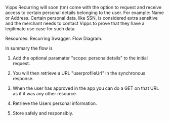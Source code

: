 Vipps Recurring will soon (tm) come with the option to request and receive
access to certain personal details belonging to the user.
For example: Name or Address.
Certain personal data, like SSN, is considered extra sensitive and the merchant
needs to contact Vipps to prove that they have a legitimate use case for such
data.

 Resources:
 Recurring Swagger.
 Flow Diagram.

In summary the flow is

1. Add the optional paramater "scope: personaldetails" to the initial request.

2. You will then retrieve a URL "userprofileUrl" in the synchronous response.

3. When the user has approved in the app you can do a GET  on that URL as if it
was any other resource.

4. Retrieve the Users personal information.

5. Store safely and responsibly.
